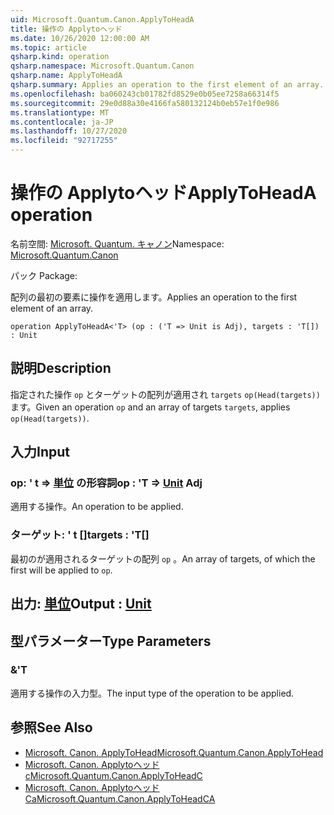 ```yaml
---
uid: Microsoft.Quantum.Canon.ApplyToHeadA
title: 操作の Applytoヘッド
ms.date: 10/26/2020 12:00:00 AM
ms.topic: article
qsharp.kind: operation
qsharp.namespace: Microsoft.Quantum.Canon
qsharp.name: ApplyToHeadA
qsharp.summary: Applies an operation to the first element of an array.
ms.openlocfilehash: ba060243cb01782fd8529e0b05ee7258a66314f5
ms.sourcegitcommit: 29e0d88a30e4166fa580132124b0eb57e1f0e986
ms.translationtype: MT
ms.contentlocale: ja-JP
ms.lasthandoff: 10/27/2020
ms.locfileid: "92717255"
---
```

# <a name="applytoheada-operation"></a><span data-ttu-id="85682-102">操作の Applytoヘッド</span><span class="sxs-lookup"><span data-stu-id="85682-102">ApplyToHeadA operation</span></span>

<span data-ttu-id="85682-103">名前空間: [Microsoft. Quantum. キャノン](xref:Microsoft.Quantum.Canon)</span><span class="sxs-lookup"><span data-stu-id="85682-103">Namespace: [Microsoft.Quantum.Canon](xref:Microsoft.Quantum.Canon)</span></span>

<span data-ttu-id="85682-104">パック [](https://nuget.org/packages/)</span><span class="sxs-lookup"><span data-stu-id="85682-104">Package: [](https://nuget.org/packages/)</span></span>


<span data-ttu-id="85682-105">配列の最初の要素に操作を適用します。</span><span class="sxs-lookup"><span data-stu-id="85682-105">Applies an operation to the first element of an array.</span></span>

```qsharp
operation ApplyToHeadA<'T> (op : ('T => Unit is Adj), targets : 'T[]) : Unit
```


## <a name="description"></a><span data-ttu-id="85682-106">説明</span><span class="sxs-lookup"><span data-stu-id="85682-106">Description</span></span>

<span data-ttu-id="85682-107">指定された操作 `op` とターゲットの配列が適用され `targets` `op(Head(targets))` ます。</span><span class="sxs-lookup"><span data-stu-id="85682-107">Given an operation `op` and an array of targets `targets`, applies `op(Head(targets))`.</span></span>

## <a name="input"></a><span data-ttu-id="85682-108">入力</span><span class="sxs-lookup"><span data-stu-id="85682-108">Input</span></span>

### <a name="op--t--unit-adj"></a><span data-ttu-id="85682-109">op: ' t => [単位](xref:microsoft.quantum.lang-ref.unit) の形容詞</span><span class="sxs-lookup"><span data-stu-id="85682-109">op : 'T => [Unit](xref:microsoft.quantum.lang-ref.unit) Adj</span></span>

<span data-ttu-id="85682-110">適用する操作。</span><span class="sxs-lookup"><span data-stu-id="85682-110">An operation to be applied.</span></span>


### <a name="targets--t"></a><span data-ttu-id="85682-111">ターゲット: ' t []</span><span class="sxs-lookup"><span data-stu-id="85682-111">targets : 'T[]</span></span>

<span data-ttu-id="85682-112">最初のが適用されるターゲットの配列 `op` 。</span><span class="sxs-lookup"><span data-stu-id="85682-112">An array of targets, of which the first will be applied to `op`.</span></span>



## <a name="output--unit"></a><span data-ttu-id="85682-113">出力: [単位](xref:microsoft.quantum.lang-ref.unit)</span><span class="sxs-lookup"><span data-stu-id="85682-113">Output : [Unit](xref:microsoft.quantum.lang-ref.unit)</span></span>



## <a name="type-parameters"></a><span data-ttu-id="85682-114">型パラメーター</span><span class="sxs-lookup"><span data-stu-id="85682-114">Type Parameters</span></span>

### <a name="t"></a><span data-ttu-id="85682-115">&</span><span class="sxs-lookup"><span data-stu-id="85682-115">'T</span></span>

<span data-ttu-id="85682-116">適用する操作の入力型。</span><span class="sxs-lookup"><span data-stu-id="85682-116">The input type of the operation to be applied.</span></span>

## <a name="see-also"></a><span data-ttu-id="85682-117">参照</span><span class="sxs-lookup"><span data-stu-id="85682-117">See Also</span></span>

- [<span data-ttu-id="85682-118">Microsoft. Canon. ApplyToHead</span><span class="sxs-lookup"><span data-stu-id="85682-118">Microsoft.Quantum.Canon.ApplyToHead</span></span>](xref:Microsoft.Quantum.Canon.ApplyToHead)
- [<span data-ttu-id="85682-119">Microsoft. Canon. Applytoヘッド c</span><span class="sxs-lookup"><span data-stu-id="85682-119">Microsoft.Quantum.Canon.ApplyToHeadC</span></span>](xref:Microsoft.Quantum.Canon.ApplyToHeadC)
- [<span data-ttu-id="85682-120">Microsoft. Canon. Applytoヘッド Ca</span><span class="sxs-lookup"><span data-stu-id="85682-120">Microsoft.Quantum.Canon.ApplyToHeadCA</span></span>](xref:Microsoft.Quantum.Canon.ApplyToHeadCA)
